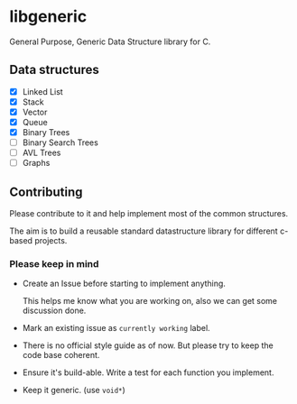 # libgeneric
General Purpose, Generic Data Structure library for C.

## Data structures
- [x] Linked List
- [x] Stack
- [x] Vector
- [x] Queue
- [x] Binary Trees
- [ ] Binary Search Trees
- [ ] AVL Trees
- [ ] Graphs

## Contributing
Please contribute to it and help implement most of the common structures. 

The aim is to build a reusable standard datastructure library for different c-based projects. 

### Please keep in mind

- Create an Issue before starting to implement anything. 
  
  This helps me know what you are working on, also we can get some discussion done.
  
- Mark an existing issue as `currently working` label.

- There is no official style guide as of now. But please try to keep the code base coherent.

- Ensure it's build-able. Write a test for each function you implement.

- Keep it generic. (use `void*`)
